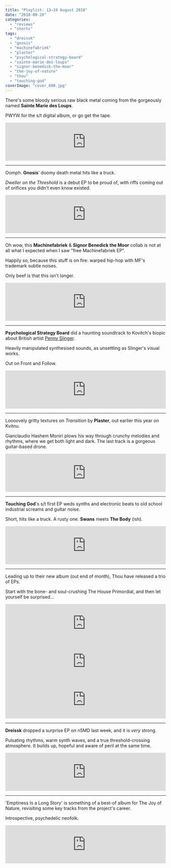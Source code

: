 ```yaml
---
title: "Playlist: 13–19 August 2018"
date: "2018-08-20"
categories: 
  - "reviews"
  - "shorts"
tags: 
  - "dreissk"
  - "gnosis"
  - "machinefabriek"
  - "plaster"
  - "psychological-strategy-board"
  - "sainte-marie-des-loups"
  - "signor-benedick-the-moor"
  - "the-joy-of-nature"
  - "thou"
  - "touching-god"
coverImage: "cover_600.jpg"
---
```


There's some bloody serious raw black metal coming from the gorgeously named **Sainte Marie des Loups**.

PWYW for the s/t digital album, or go get the tape. 

<iframe style="border: 0; width: 100%; height: 120px;" src="https://bandcamp.com/EmbeddedPlayer/album=3491152170/size=large/bgcol=333333/linkcol=fe7eaf/tracklist=false/artwork=small/transparent=true/" seamless=""><a href="http://saintemariedesloups.bandcamp.com/album/sainte-marie-des-loups">Sainte Marie des Loups by Sainte Marie des Loups</a></iframe>

* * *

Oomph. **Gnosis**' doomy death metal hits like a truck.

_Dweller on the Threshold_ is a debut EP to be proud of, with riffs coming out of orifices you didn't even know existed.

<iframe style="border: 0; width: 100%; height: 120px;" src="https://bandcamp.com/EmbeddedPlayer/album=2436612398/size=large/bgcol=333333/linkcol=ffffff/tracklist=false/artwork=small/transparent=true/" seamless=""><a href="http://gnosisdeath.bandcamp.com/album/dweller-on-the-threshold">Dweller on the Threshold by Gnosis</a></iframe>

* * *

Oh wow, this **Machinefabriek** & **Signor Benedick the Moor** collab is not at all what I expected when I saw "free Machinefabriek EP".

Happily so, because this stuff is on fire: warped hip-hop with MF's trademark subtle noises.

Only beef is that this isn't longer.

<iframe style="border: 0; width: 100%; height: 120px;" src="https://bandcamp.com/EmbeddedPlayer/album=2905382015/size=large/bgcol=333333/linkcol=ffffff/tracklist=false/artwork=small/transparent=true/" seamless=""><a href="http://machinefabriek.bandcamp.com/album/ix-2">IX by Machinefabriek with Signor Benedick the Moor</a></iframe>

* * *

**Psychological Strategy Board** did a haunting soundtrack to Kovitch's biopic about British artist [Penny Slinger](https://pennyslinger.com/).

Heavily manipulated synthesised sounds, as unsettling as Slinger's visual works.

Out on Front and Follow.

<iframe style="border: 0; width: 100%; height: 120px;" src="https://bandcamp.com/EmbeddedPlayer/album=3539127677/size=large/bgcol=333333/linkcol=ffffff/tracklist=false/artwork=small/transparent=true/" seamless=""><a href="http://fandf.bandcamp.com/album/penny-slinger-out-of-the-shadows">Penny Slinger: Out Of The Shadows by Psychological Strategy Board</a></iframe>

* * *

Loooovely gritty textures on _Transition_ by **Plaster**, out earlier this year on Kvitnu.

Gianclaudio Hashem Moniri plows his way through crunchy melodies and rhythms, where we get both light and dark. The last track is a gorgeous guitar-based drone.

<iframe style="border: 0; width: 100%; height: 120px;" src="https://bandcamp.com/EmbeddedPlayer/album=1044382144/size=large/bgcol=333333/linkcol=ffffff/tracklist=false/artwork=small/transparent=true/" seamless=""><a href="http://kvitnu.bandcamp.com/album/transition">Transition by Plaster</a></iframe>

* * *

**Touching God**'s s/t first EP weds synths and electronic beats to old school industrial screams and guitar noise.

Short, hits like a truck. A rusty one. **Swans** meets **The Body** (ish).

<iframe style="border: 0; width: 100%; height: 120px;" src="https://bandcamp.com/EmbeddedPlayer/album=432258208/size=large/bgcol=333333/linkcol=ffffff/tracklist=false/artwork=small/transparent=true/" seamless=""><a href="http://touchinggod.bandcamp.com/album/touching-god">Touching God by Touching God</a></iframe>

* * *

Leading up to their new album (out end of month), Thou have released a trio of EPs.

Start with the bone- and soul-crushing The House Primordial, and then let yourself be surprised…

<iframe style="border: 0; width: 100%; height: 120px;" src="https://bandcamp.com/EmbeddedPlayer/album=2247003189/size=large/bgcol=333333/linkcol=ffffff/tracklist=false/artwork=small/transparent=true/" seamless=""><a href="http://thou.bandcamp.com/album/the-house-primordial">The House Primordial by Thou</a></iframe>

 

<iframe style="border: 0; width: 100%; height: 120px;" src="https://bandcamp.com/EmbeddedPlayer/album=2761994292/size=large/bgcol=333333/linkcol=ffffff/tracklist=false/artwork=small/transparent=true/" seamless=""><a href="http://thou.bandcamp.com/album/inconsolable">Inconsolable by Thou</a></iframe>

 

<iframe style="border: 0; width: 100%; height: 120px;" src="https://bandcamp.com/EmbeddedPlayer/album=2880169009/size=large/bgcol=333333/linkcol=ffffff/tracklist=false/artwork=small/transparent=true/" seamless=""><a href="http://thou.bandcamp.com/album/rhea-sylvia">Rhea Sylvia by Thou</a></iframe>

* * *

**Dreissk** dropped a surprise EP on n5MD last week, and it is _very_ strong.

Pulsating rhythms, warm synth waves, and a true threshold-crossing atmosphere. It builds up, hopeful and aware of peril at the same time.

<iframe style="border: 0; width: 100%; height: 120px;" src="https://bandcamp.com/EmbeddedPlayer/album=2814829924/size=large/bgcol=333333/linkcol=ffffff/tracklist=false/artwork=small/transparent=true/" seamless=""><a href="http://n5md.bandcamp.com/album/threshold">threshold by dreissk</a></iframe>

* * *

'Emptiness Is a Long Story' is something of a best-of album for The Joy of Nature, revisiting some key tracks from the project's career.

Introspective, psychedelic neofolk.

<iframe style="border: 0; width: 100%; height: 120px;" src="https://bandcamp.com/EmbeddedPlayer/album=2592351703/size=large/bgcol=333333/linkcol=ffffff/tracklist=false/artwork=small/transparent=true/" seamless=""><a href="http://thejoyofnature.bandcamp.com/album/emptiness-is-a-long-story-the-first-12-years-revisited">Emptiness Is a Long Story ~ The First 12 Years Revisited by The Joy of Nature</a></iframe>
